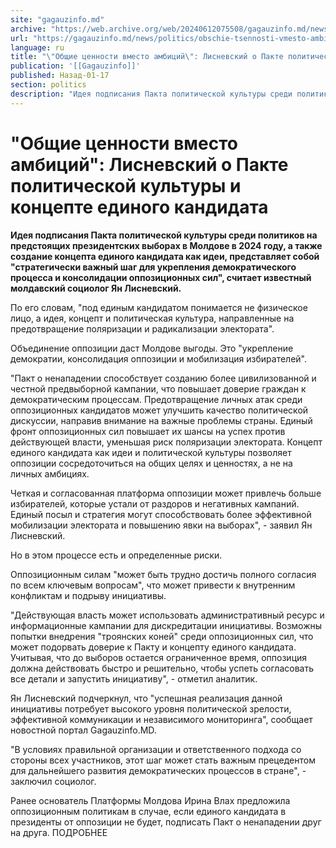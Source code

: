 ```yaml
---
site: "gagauzinfo.md"
archive: "https://web.archive.org/web/20240612075508/gagauzinfo.md/news/politics/obschie-tsennosti-vmesto-ambitsii-lisnevskii-o-pakte-politicheskoi-kulturi-i-kontsepte-edinogo-kandidata"
url: "https://gagauzinfo.md/news/politics/obschie-tsennosti-vmesto-ambitsii-lisnevskii-o-pakte-politicheskoi-kulturi-i-kontsepte-edinogo-kandidata"
language: ru
title: "\"Общие ценности вместо амбиций\": Лисневский о Пакте политической культуры и концепте единого кандидата"
publication: '[[Gagauzinfo]]'
published: Назад-01-17
section: politics
description: "Идея подписания Пакта политической культуры среди политиков на предстоящих президентских выборах в Молдове в 2024 году, а также создание концепта единого кандидата как идеи, представляет собой \"стратегически важный шаг для укрепления демократического процесса и консолидации оппозиционных сил\", считает известный молдавский социолог Ян Лисневский."
---
```


# "Общие ценности вместо амбиций": Лисневский о Пакте политической культуры и концепте единого кандидата

**Идея подписания Пакта политической культуры среди политиков на предстоящих президентских выборах в Молдове в 2024 году, а также создание концепта единого кандидата как идеи, представляет собой "стратегически важный шаг для укрепления демократического процесса и консолидации оппозиционных сил", считает известный молдавский социолог Ян Лисневский.**

По его словам, "под единым кандидатом понимается не физическое лицо, а идея, концепт и политическая культура, направленные на предотвращение поляризации и радикализации электората".

Объединение оппозиции даст Молдове выгоды. Это "укрепление демократии, консолидация оппозиции и мобилизация избирателей".

"Пакт о ненападении способствует созданию более цивилизованной и честной предвыборной кампании, что повышает доверие граждан к демократическим процессам. Предотвращение личных атак среди оппозиционных кандидатов может улучшить качество политической дискуссии, направив внимание на важные проблемы страны. Единый фронт оппозиционных сил повышает их шансы на успех против действующей власти, уменьшая риск поляризации электората. Концепт единого кандидата как идеи и политической культуры позволяет оппозиции сосредоточиться на общих целях и ценностях, а не на личных амбициях.

Четкая и согласованная платформа оппозиции может привлечь больше избирателей, которые устали от раздоров и негативных кампаний. Единый посыл и стратегия могут способствовать более эффективной мобилизации электората и повышению явки на выборах", - заявил Ян Лисневский.

Но в этом процессе есть и определенные риски.

Оппозиционным силам "может быть трудно достичь полного согласия по всем ключевым вопросам", что может привести к внутренним конфликтам и подрыву инициативы.

"Действующая власть может использовать административный ресурс и информационные кампании для дискредитации инициативы. Возможны попытки внедрения "троянских коней" среди оппозиционных сил, что может подорвать доверие к Пакту и концепту единого кандидата. Учитывая, что до выборов остается ограниченное время, оппозиция должна действовать быстро и решительно, чтобы успеть согласовать все детали и запустить инициативу", - отметил аналитик.

Ян Лисневский подчеркнул, что "успешная реализация данной инициативы потребует высокого уровня политической зрелости, эффективной коммуникации и независимого мониторинга", сообщает новостной портал Gagauzinfo.MD.

"В условиях правильной организации и ответственного подхода со стороны всех участников, этот шаг может стать важным прецедентом для дальнейшего развития демократических процессов в стране", - заключил социолог.

Ранее основатель Платформы Молдова Ирина Влах предложила оппозиционным политикам в случае, если единого кандидата в президенты от оппозиции не будет, подписать Пакт о ненападении друг на друга. ПОДРОБНЕЕ